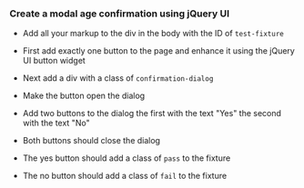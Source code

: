 ### Create a modal age confirmation using jQuery UI

* Add all your markup to the div in the body with the ID of `test-fixture`

* First add exactly one button to the page and enhance it using the jQuery UI button widget

* Next add a div with a class of `confirmation-dialog`

* Make the button open the dialog

* Add two buttons to the dialog the first with the text "Yes" the second with the text "No"

* Both buttons should close the dialog

* The yes button should add a class of `pass` to the fixture

* The no button should add a class of `fail` to the fixture
